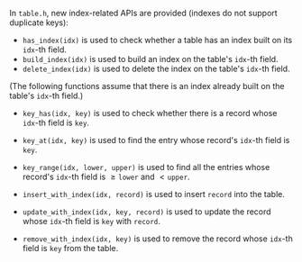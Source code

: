 In $\texttt{table.h}$​​, new index-related APIs are provided (indexes do not support duplicate keys):

- $\texttt{has\_index(idx)}$ is used to check whether a table has an index built on its $\texttt{idx}$-th field.
- $\texttt{build\_index(idx)}$ is used to build an index on the table's $\texttt{idx}$-th field.
- $\texttt{delete\_index(idx)}$ is used to delete the index on the table's $\texttt{idx}$-th field.

(The following functions assume that there is an index already built on the table's $\texttt{idx}$​-th field.)

- $\texttt{key\_has(idx, key)}$ is used to check whether there is a record whose $\texttt{idx}$-th field is $\texttt{key}$​.

- $\texttt{key\_at(idx, key)}$ is used to find the entry whose record's $\texttt{idx}$-th field is $\texttt{key}$.
- $\texttt{key\_range(idx, lower, upper)}$ is used to find all the entries whose record's $\texttt{idx}$-th field is $\ge\texttt{lower}$ and $<\texttt{upper}$.
- $\texttt{insert\_with\_index(idx, record)}$ is used to insert $\texttt{record}$ into the table.
- $\texttt{update\_with\_index(idx, key, record)}$ is used to update the record whose $\texttt{idx}$-th field is $\texttt{key}$ with $\texttt{record}$.
- $\texttt{remove\_with\_index(idx, key)}$ is used to remove the record whose $\texttt{idx}$-th field is $\texttt{key}$ from the table.

